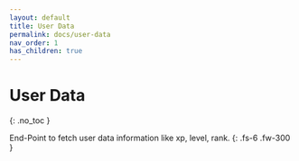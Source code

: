 ```yaml
---
layout: default
title: User Data
permalink: docs/user-data
nav_order: 1
has_children: true
---
```


# User Data
{: .no_toc }

End-Point to fetch user data information like xp, level, rank.
{: .fs-6 .fw-300 }

